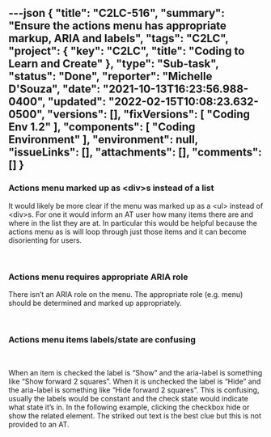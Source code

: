 ---json
{
  "title": "C2LC-516",
  "summary": "Ensure the actions menu has appropriate markup, ARIA and labels",
  "tags": "C2LC",
  "project": {
    "key": "C2LC",
    "title": "Coding to Learn and Create"
  },
  "type": "Sub-task",
  "status": "Done",
  "reporter": "Michelle D'Souza",
  "date": "2021-10-13T16:23:56.988-0400",
  "updated": "2022-02-15T10:08:23.632-0500",
  "versions": [],
  "fixVersions": [
    "Coding Env 1.2"
  ],
  "components": [
    "Coding Environment"
  ],
  "environment": null,
  "issueLinks": [],
  "attachments": [],
  "comments": []
}
---
### Actions menu marked up as \<div>s instead of a list

It would likely be more clear if the menu was marked up as a \<ul> instead of \<div>s. For one it would inform an AT user how many items there are and where in the list they are at. In particular this would be helpful because the actions menu as is will loop through just those items and it can become disorienting for users.

 

### Actions menu requires appropriate ARIA role

There isn’t an ARIA role on the menu. The appropriate role (e.g. menu) should be determined and marked up appropriately.

 

### Actions menu items labels/state are confusing

 

When an item is checked the label is “Show” and the aria-label is something like “Show forward 2 squares”. When it is unchecked the label is “Hide” and the aria-label is something like “Hide forward 2 squares”. This is confusing, usually the labels would be constant and the check state would indicate what state it’s in. In the following example, clicking the checkbox hide or show the related element. The striked out text is the best clue but this is not provided to an AT.

 

        